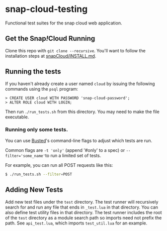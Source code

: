 # snap-cloud-testing
Functional test suites for the snap cloud web application.


## Get the Snap<em>!</em>Cloud Running

Clone this repo with `git clone --recursive`. You'll want to follow the installation steps at [snapCloud/INSTALL.md]().

## Running the tests
If you haven't already create a user named `cloud` by issuing the following commands using the `psql` program:
```
> CREATE USER cloud WITH PASSWORD 'snap-cloud-password';
> ALTER ROLE cloud WITH LOGIN;
```
Then run `./run_tests.sh` from this directory. You may need to make the file executable.

### Running only some tests.

You can use [Busted][busted]'s command-line flags to adjust which tests are run.

Common flags are `-t 'only'` (append '#only' to a spec) or `--filter='some_name'`to run a limited set of tests.

For example, you can run all POST requests like this:

```sh
$ ./run_tests.sh --filter=POST
```

[busted]: https://olivinelabs.com/busted/#usage

## Adding New Tests
Add new test files under the `test` directory. The test runner will recursively search for and
run any file that ends in `_test.lua` in that directory. You can also define test utility files in that directory.
The test runner includes the root of the `test` directory as a module search path so imports
need not prefix the path. See `api_test.lua`, which imports `test_util.lua` for an example.
